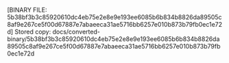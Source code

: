 [BINARY FILE: 5b38bf3b3c85920610dc4eb75e2e8e9e193ee6085b6b834b8826da89505c8af9e267ce5f00d67887e7abaeeca31ae5716bb6257e010b873b79fb0ec1e72d]
Stored copy: docs/converted-binary/5b38bf3b3c85920610dc4eb75e2e8e9e193ee6085b6b834b8826da89505c8af9e267ce5f00d67887e7abaeeca31ae5716bb6257e010b873b79fb0ec1e72d
